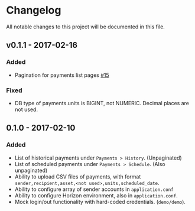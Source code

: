# Changelog

All notable changes to this project will be documented in this file.

## v0.1.1 - 2017-02-16

### Added
- Pagination for payments list pages [#15](https://github.com/0rora/0rora/issues/15)

### Fixed
- DB type of payments.units is BIGINT, not NUMERIC. Decimal places are not used.


## 0.1.0 - 2017-02-10

### Added
- List of historical payments under `Payments > History`. (Unpaginated)
- List of scheduled payments under `Payments > Schedule`. (Also unpaginated)
- Ability to upload CSV files of payments, with format `sender,recipient,asset,<not used>,units,scheduled_date`.
- Ability to configure array of sender accounts in `application.conf`
- Ability to configure Horizon environment, also in `application.conf`.
- Mock login/out functionality with hard-coded credentials. (`demo/demo`).

